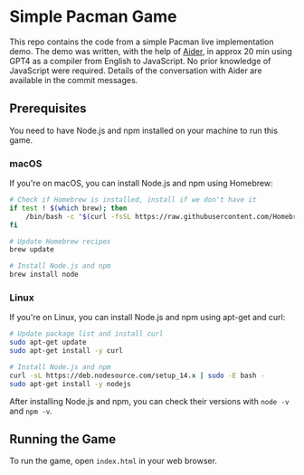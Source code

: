 # Simple Pacman Game

This repo contains the code from a simple Pacman live implementation demo. The demo was written, with the help of [Aider](https://aider.chat/), in approx 20 min using GPT4 as a compiler from English to JavaScript. No prior knowledge of JavaScript were required. Details of the conversation with Aider are available in the commit messages.

## Prerequisites

You need to have Node.js and npm installed on your machine to run this game.

### macOS

If you're on macOS, you can install Node.js and npm using Homebrew:

```bash
# Check if Homebrew is installed, install if we don't have it
if test ! $(which brew); then
    /bin/bash -c "$(curl -fsSL https://raw.githubusercontent.com/Homebrew/install/HEAD/install.sh)"
fi

# Update Homebrew recipes
brew update

# Install Node.js and npm
brew install node
```

### Linux

If you're on Linux, you can install Node.js and npm using apt-get and curl:

```bash
# Update package list and install curl
sudo apt-get update
sudo apt-get install -y curl

# Install Node.js and npm
curl -sL https://deb.nodesource.com/setup_14.x | sudo -E bash -
sudo apt-get install -y nodejs
```

After installing Node.js and npm, you can check their versions with `node -v` and `npm -v`.

## Running the Game

To run the game, open `index.html` in your web browser.
